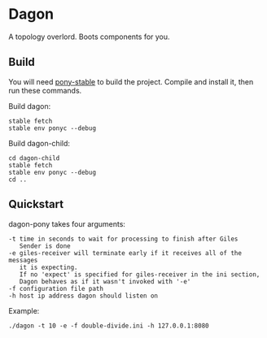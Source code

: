 # Dagon

A topology overlord. Boots components for you.

## Build
You will need [pony-stable](https://github.com/jemc/pony-stable)
to build the project. Compile and install it, then run these
commands.

Build dagon:
```
stable fetch
stable env ponyc --debug
```

Build dagon-child:
```
cd dagon-child
stable fetch
stable env ponyc --debug
cd ..
```

## Quickstart
dagon-pony takes four arguments:
```
-t time in seconds to wait for processing to finish after Giles
   Sender is done
-e giles-receiver will terminate early if it receives all of the messages
   it is expecting.
   If no 'expect' is specified for giles-receiver in the ini section,
   Dagon behaves as if it wasn't invoked with '-e'
-f configuration file path
-h host ip address dagon should listen on
```

Example:
```
./dagon -t 10 -e -f double-divide.ini -h 127.0.0.1:8080
```
